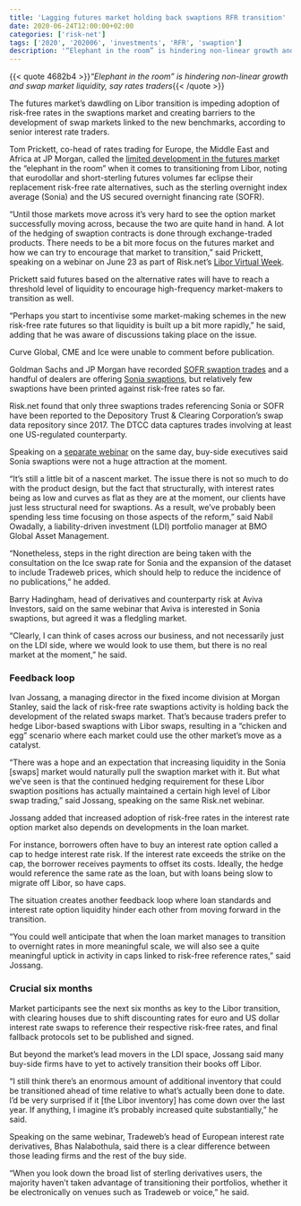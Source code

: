 ```yaml
---
title: 'Lagging futures market holding back swaptions RFR transition'
date: 2020-06-24T12:00:00+02:00
categories: ['risk-net']
tags: ['2020', '202006', 'investments', 'RFR', 'swaption']
description: '“Elephant in the room” is hindering non-linear growth and swap market liquidity, say rates traders'
---
```


{{< quote 4682b4 >}}_“Elephant in the room” is hindering non-linear growth and swap market liquidity, say rates traders_{{< /quote >}}

The futures market’s dawdling on Libor transition is impeding adoption of risk-free rates in the swaptions market and creating barriers to the development of swap markets linked to the new benchmarks, according to senior interest rate traders.

Tom Prickett, co-head of rates trading for Europe, the Middle East and Africa at JP Morgan, called the [limited development in the futures marke](https://www.risk.net/derivatives/7485506/sonia-swaps-surge-not-mirrored-by-futures)t the “elephant in the room” when it comes to transitioning from Libor, noting that eurodollar and short-sterling futures volumes far eclipse their replacement risk-free rate alternatives, such as the sterling overnight index average (Sonia) and the US secured overnight financing rate (SOFR).

“Until those markets move across it’s very hard to see the option market successfully moving across, because the two are quite hand in hand. A lot of the hedging of swaption contracts is done through exchange-traded products. There needs to be a bit more focus on the futures market and how we can try to encourage that market to transition,” said Prickett, speaking on a webinar on June 23 as part of Risk.net’s [Libor Virtual Week](https://events.risk.net/libor-uk).

Prickett said futures based on the alternative rates will have to reach a threshold level of liquidity to encourage high-frequency market-makers to transition as well.

“Perhaps you start to incentivise some market-making schemes in the new risk-free rate futures so that liquidity is built up a bit more rapidly,” he said, adding that he was aware of discussions taking place on the issue.

Curve Global, CME and Ice were unable to comment before publication.

Goldman Sachs and JP Morgan have recorded [SOFR swaption trades](https://www.risk.net/derivatives/7426356/goldman-jpm-kick-off-sofr-swaptions) and a handful of dealers are offering [Sonia swaptions](https://www.risk.net/derivatives/6914531/dealers-dip-toe-into-sonia-swaptions-market), but relatively few swaptions have been printed against risk-free rates so far.

Risk.net found that only three swaptions trades referencing Sonia or SOFR have been reported to the Depository Trust & Clearing Corporation’s swap data repository since 2017. The DTCC data captures trades involving at least one US-regulated counterparty.

Speaking on a [separate webinar](https://event.on24.com/eventRegistration/EventLobbyServlet?target=reg20.jsp&referrer=&eventid=2340960&sessionid=1&key=D734001D94ABD4BA3842854EB00C6E16&regTag=1020700&sourcepage=register) on the same day, buy-side executives said Sonia swaptions were not a huge attraction at the moment.

“It’s still a little bit of a nascent market. The issue there is not so much to do with the product design, but the fact that structurally, with interest rates being as low and curves as flat as they are at the moment, our clients have just less structural need for swaptions. As a result, we’ve probably been spending less time focusing on those aspects of the reform,” said Nabil Owadally, a liability-driven investment (LDI) portfolio manager at BMO Global Asset Management.

“Nonetheless, steps in the right direction are being taken with the consultation on the Ice swap rate for Sonia and the expansion of the dataset to include Tradeweb prices, which should help to reduce the incidence of no publications,” he added.

Barry Hadingham, head of derivatives and counterparty risk at Aviva Investors, said on the same webinar that Aviva is interested in Sonia swaptions, but agreed it was a fledgling market.

“Clearly, I can think of cases across our business, and not necessarily just on the LDI side, where we would look to use them, but there is no real market at the moment,” he said.

### Feedback loop

Ivan Jossang, a managing director in the fixed income division at Morgan Stanley, said the lack of risk-free rate swaptions activity is holding back the development of the related swaps market. That’s because traders prefer to hedge Libor-based swaptions with Libor swaps, resulting in a “chicken and egg” scenario where each market could use the other market’s move as a catalyst.

“There was a hope and an expectation that increasing liquidity in the Sonia [swaps] market would naturally pull the swaption market with it. But what we’ve seen is that the continued hedging requirement for these Libor swaption positions has actually maintained a certain high level of Libor swap trading,” said Jossang, speaking on the same Risk.net webinar.

Jossang added that increased adoption of risk-free rates in the interest rate option market also depends on developments in the loan market.

For instance, borrowers often have to buy an interest rate option called a cap to hedge interest rate risk. If the interest rate exceeds the strike on the cap, the borrower receives payments to offset its costs. Ideally, the hedge would reference the same rate as the loan, but with loans being slow to migrate off Libor, so have caps.

The situation creates another feedback loop where loan standards and interest rate option liquidity hinder each other from moving forward in the transition.

“You could well anticipate that when the loan market manages to transition to overnight rates in more meaningful scale, we will also see a quite meaningful uptick in activity in caps linked to risk-free reference rates,” said Jossang.

### Crucial six months

Market participants see the next six months as key to the Libor transition, with clearing houses due to shift discounting rates for euro and US dollar interest rate swaps to reference their respective risk-free rates, and final fallback protocols set to be published and signed.

But beyond the market’s lead movers in the LDI space, Jossang said many buy-side firms have to yet to actively transition their books off Libor.

“I still think there’s an enormous amount of additional inventory that could be transitioned ahead of time relative to what’s actually been done to date. I’d be very surprised if it [the Libor inventory] has come down over the last year. If anything, I imagine it’s probably increased quite substantially,” he said.

Speaking on the same webinar, Tradeweb’s head of European interest rate derivatives, Bhas Nalabothula, said there is a clear difference between those leading firms and the rest of the buy side.

“When you look down the broad list of sterling derivatives users, the majority haven’t taken advantage of transitioning their portfolios, whether it be electronically on venues such as Tradeweb or voice,” he said.

